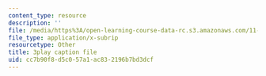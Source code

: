 ```yaml
---
content_type: resource
description: ''
file: /media/https%3A/open-learning-course-data-rc.s3.amazonaws.com/11-601-introduction-to-environmental-policy-and-planning-fall-2016/cc7b90f8d5c057a1ac832196b7bd3dcf_oJ7-LI_ex0o.vtt
file_type: application/x-subrip
resourcetype: Other
title: 3play caption file
uid: cc7b90f8-d5c0-57a1-ac83-2196b7bd3dcf
---
```

